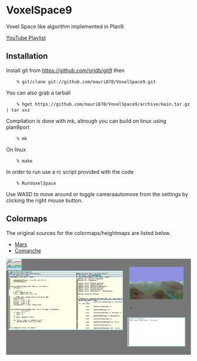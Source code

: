 # VoxelSpace9

Voxel Space like algorithm implemented in Plan9.

[YouTube Playlist](https://www.youtube.com/playlist?list=PLajfEB5AiRL8ufbrBBPsGgkn7hd7goBs6)

## Installation

Install git from https://github.com/oridb/git9 then

        % git/clone git://github.com/mauri870/VoxelSpace9.git

You can also grab a tarball

        % hget https://github.com/mauri870/VoxelSpace9/archive/main.tar.gz | tar xvz

Compilation is done with mk, altrough you can build on linux using plan9port

        % mk

On linux

        % make

In order to run use a rc script provided with the code

        % RunVoxelSpace

Use WASD to move around or toggle cameraautomove from the settings by clicking the right mouse button.

## Colormaps

The original sources for the colormaps/heightmaps are listed below.

- [Mars](http://planetpixelemporium.com/mars.html)
- [Comanche](https://github.com/s-macke/VoxelSpace)

![Plan9 VoxelSpace](demo.png?raw=true)
